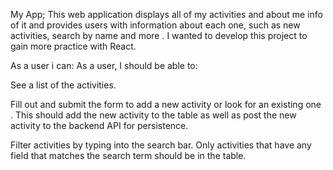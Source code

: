 My App;
This web application displays all of my activities and about me info of it and provides users with information about each one, such as new activities, search by name and more . I wanted to develop this project to gain more practice with React.

As a user i can:
As a user, I should be able to:

See a list of the activities.

Fill out and submit the form to add a new activity or look for an existing one . This should add the new activity to the table as well as post the new activity to the backend API for persistence.

Filter activities by typing into the search bar. Only activities that have any field that matches the search term should be in the table.
